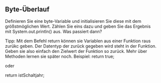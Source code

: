 ## Byte-Überlauf

Definieren Sie eine byte-Variable und initialisieren Sie diese mit dem größstmöglichen Wert. Zählen Sie eins dazu und geben Sie das Ergebnis mit System.out.println() aus. Was passiert dann?

Tipp: Mit dem Befehl return können sie Variablen aus einer Funktion raus zurükc geben.
Der Datentyp der zurück gegeben wird steht in der Funktion.
Geben sie also einfach den Zielwert der Funktion so zurück. Mehr über Methoden lernen sie später noch.
Beispiel:
return true;

oder

return istSchaltjahr;
